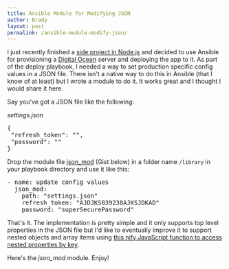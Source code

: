 ```yaml
---
title: Ansible Module for Modifying JSON
author: Brady
layout: post
permalink: /ansible-module-modify-json/
---
```


I just recently finished a [side project in Node.js](https://github.com/bradymholt/arena-sheets) and decided to use Ansible for provisioning a [Digital Ocean](https://www.digitalocean.com/?refcode=974ef9a471c1) server
and deploying the app to it.  As part of the deploy playbook, I needed a way to set production specific config values in a JSON file.  There isn't a native way to do this in Ansible
(that I know of at least) but I wrote a module to do it.  It works great and I thought I would share it here.

Say you've got a JSON file like the following:

_settings.json_

<pre>
{
 "refresh_token": "",
 "password": ""
}
</pre>

Drop the module file [json_mod](https://gist.github.com/bradymholt/17cb99185c7b80b0f34a) (Gist below) in a folder name `/library` in your playbook directory and use it like this:

<pre>
- name: update config values
  json_mod:
    path: "settings.json"
    refresh_token: "AJDJKS839238AJKSJDKAD"
    password: "superSecurePassword"
</pre>

That's it.  The implementation is pretty simple and it only supports top level properties in the JSON file but I'd like to eventually improve it to support nested objects and array items
using [this nify JavaScript function to access nested properties by key](http://stackoverflow.com/a/6491621/626911).

Here's the *json_mod* module.  Enjoy!
<script src="https://gist.github.com/bradymholt/17cb99185c7b80b0f34a.js"></script>